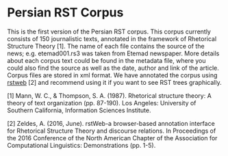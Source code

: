 # Persian RST Corpus

This is the first version of the Persian RST corpus. This corpus currently consists of 150 journalistic texts, annotated in the framework of Rhetorical Structure Theory [1]. The name of each file contains the source of the news; e.g. etemad001.rs3 was taken from Etemad newspaper. More details about each corpus text could be found in the metadata file, where you could also find the source as well as the date, author and link of the article. Corpus files are stored in xml format.  We have annotated the corpus using [rstweb](https://github.com/amir-zeldes/rstWeb) [2] and recommend using it if you want to see RST trees graphically. 



[1] Mann, W. C., & Thompson, S. A. (1987). Rhetorical structure theory: A theory of text organization (pp. 87-190). Los Angeles: University of Southern California, Information Sciences Institute.

[2] Zeldes, A. (2016, June). rstWeb-a browser-based annotation interface for Rhetorical Structure Theory and discourse relations. In Proceedings of the 2016 Conference of the North American Chapter of the Association for Computational Linguistics: Demonstrations (pp. 1-5).

